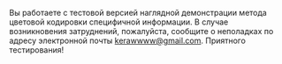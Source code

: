 Вы работаете с тестовой версией наглядной демонстрации метода цветовой кодировки специфичной информации. В случае возникновения затруднений, пожалуйста, сообщите о неполадках по адресу электронной почты kerawwww@gmail.com. Приятного тестирования!
